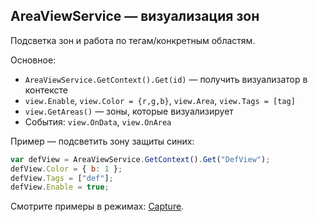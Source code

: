 ## AreaViewService — визуализация зон

Подсветка зон и работа по тегам/конкретным областям.

Основное:
- `AreaViewService.GetContext().Get(id)` — получить визуализатор в контексте
- `view.Enable`, `view.Color = {r,g,b}`, `view.Area`, `view.Tags = [tag]`
- `view.GetAreas()` — зоны, которые визуализирует
- События: `view.OnData`, `view.OnArea`

Пример — подсветить зону защиты синих:
```javascript
var defView = AreaViewService.GetContext().Get("DefView");
defView.Color = { b: 1 };
defView.Tags = ["def"];
defView.Enable = true;
```

Смотрите примеры в режимах: [Capture](https://github.com/kkohno/PixelCombats.GameModes.Capture).

